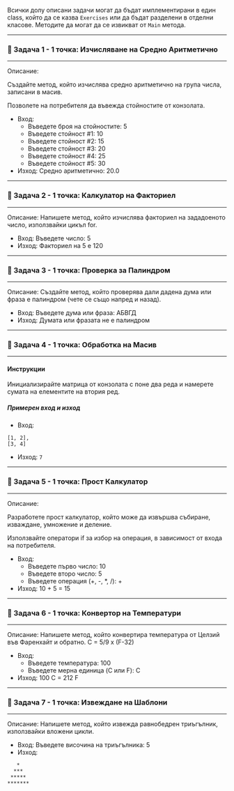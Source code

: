 
Всички долу описани задачи могат да бъдат имплементирани в един class, който да се казва `Exercises` или да бъдат разделени в отделни класове.
Методите да могат да се извикват от `Main` метода.

---
### 📝 Задача 1 - 1 точка: Изчисляване на Средно Аритметично
---
Описание:

Създайте метод, който изчислява средно аритметично на група числа, записани в масив.

Позволете на потребителя да въвежда стойностите от конзолата.
   - Вход:
        * Въведете броя на стойностите: 5
        * Въведете стойност #1: 10
        * Въведете стойност #2: 15
        * Въведете стойност #3: 20
        * Въведете стойност #4: 25
        * Въведете стойност #5: 30
   - Изход:
        Средно аритметично: 20.0

---
### 📝 Задача 2 - 1 точка: Калкулатор на Факториел
---
Описание:
Напишете метод, който изчислява факториел на зададоеното число, използвайки цикъл for.
   - Вход:
        Въведете число: 5
   - Изход:
        Факториел на 5 е 120

---
### 📝 Задача 3 - 1 точка: Проверка за Палиндром
---
Описание:
Създайте метод, който проверява дали дадена дума или фраза е палиндром (чете се също напред и назад).
   - Вход:
        Въведете дума или фраза: АБВГД
   - Изход:
        Думата или фразата не е палиндром

---
### 📝 Задача 4 - 1 точка: Обработка на Масив
---
#### Инструкции
Инициализирайте матрица от конзолата с поне два реда и намерете сумата на елементите на втория ред.
##### Примерен вход и изход
- Вход: 
```
[1, 2],
[3, 4]
```
- Изход: `7`

---
### 📝 Задача 5 - 1 точка: Прост Калкулатор
---
Описание:

Разработете прост калкулатор, който може да извършва събиране, изваждане, умножение и деление.

Използвайте оператори if за избор на операция, в зависимост от входа на потребителя.
  -  Вход:
        * Въведете първо число: 10
        * Въведете второ число: 5
        * Въведете операция (+, -, *, /): +
  -  Изход:
        10 + 5 = 15

---
### 📝 Задача 6 - 1 точка: Конвертор на Температури
---
Описание:
Напишете метод, който конвертира температура от Целзий във Фаренхайт и обратно. C = 5/9 x (F-32)
   - Вход:
        * Въведете температура: 100
        * Въведете мерна единица (C или F): C
   - Изход:
        100 C = 212 F
        

---
### 📝 Задача 7 - 1 точка: Извеждане на Шаблони
---
Описание: Напишете метод, който извежда равнобедрен триъгълник, използвайки вложени цикли.
   - Вход:
        Въведете височина на триъгълника: 5
   - Изход:
```
   *
  ***
 *****
*******
```
    
    







